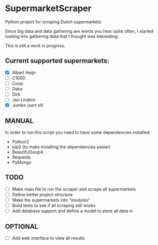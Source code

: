 SupermarketScraper
==================

Python project for scraping Dutch supermarkets

Since big data and data gathering are words you hear quite often, I started looking into gathering data that I thought was interesting.

This is still a work in progress.

## Current supported supermarkets:
- [x] Albert Heijn
- [ ] C1000
- [ ] Coop
- [ ] Deka
- [ ] Dirk
- [ ] Jan Linders
- [x] Jumbo (sort of)

## MANUAL
In order to run this script you need to have some dependencies installed:
* Python3
* pip3 (to make installing the dependencies easier)
* BeautifulSoup4
* Requests
* PyMongo

## TODO
- [ ] Make main file to run the scraper and scrape all supermarkets
- [ ] Define better project structure
- [ ] Make the supermarkets into "modules"
- [ ] Build tests to see if all scraping still works
- [ ] Add database support and define a model to store all data in

## OPTIONAL
- [ ] Add web interface to view all results